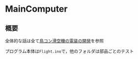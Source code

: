 # MainComputer

## 概要
全体的な話は全て[鳥コン滑空機の電装の開発](https://771-8bit.com/birdman-glider-avionics/)を参照

プログラム本体は`Flight.ino`で，他のフォルダは部品ごとのテスト
